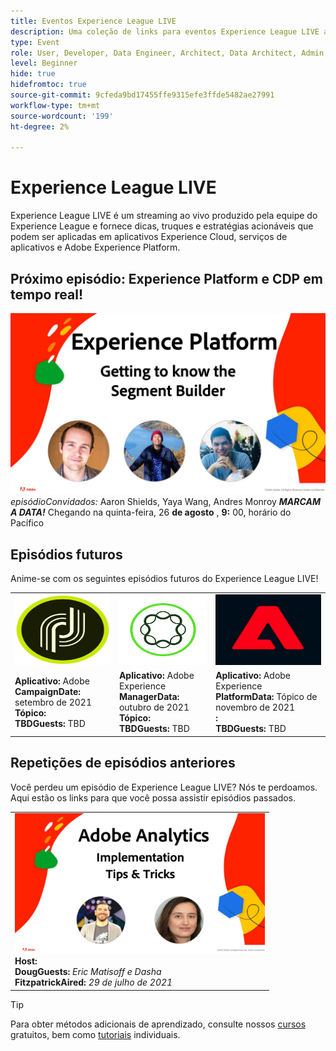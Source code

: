 ```yaml
---
title: Eventos Experience League LIVE
description: Uma coleção de links para eventos Experience League LIVE anteriores
type: Event
role: User, Developer, Data Engineer, Architect, Data Architect, Admin, Leader
level: Beginner
hide: true
hidefromtoc: true
source-git-commit: 9cfeda9bd17455ffe9315efe3ffde5482ae27991
workflow-type: tm+mt
source-wordcount: '199'
ht-degree: 2%

---
```



# Experience League LIVE

Experience League LIVE é um streaming ao vivo produzido pela equipe do Experience League e fornece dicas, truques e estratégias acionáveis que podem ser aplicadas em aplicativos Experience Cloud, serviços de aplicativos e Adobe Experience Platform.

## Próximo episódio: Experience Platform e CDP em tempo real!

![próximo ](assets/exl-live-ep2-after-2.jpg)
*episódioConvidados:* Aaron Shields, Yaya Wang, Andres Monroy 
***MARCAM A DATA!*** Chegando na quinta-feira, 26  **de agosto** ,  **9:** 00, horário do Pacífico

## Episódios futuros

Anime-se com os seguintes episódios futuros do Experience League LIVE!

<table>
<tr>
  <td>
    <img height="113" width="200" alt="Logotipo Adobe Campaign" src="assets/AdobeCampaignLogo.jpg" />
  </td>
  <td>
    <strong><img height="113" width="200" alt="Logotipo do Adobe AEM" src="assets/aem-logo.png" /></strong>
  </td>
  <td>
    <strong><img height="113" width="200" alt="Logotipo Adobe Campaign" src="assets/platform-logo.jpeg" /></strong>
  </td>
</tr>
<tr>
  <td>
    <strong>Aplicativo: </strong> Adobe <br/>
    <strong>CampaignDate: </strong> setembro de 2021<br/>
    <strong>Tópico: </strong> <br/>
    <strong>TBDGuests:</strong> TBD
  </td>
  <td>
    <strong>Aplicativo: </strong> Adobe Experience <br/>
    <strong>ManagerData: </strong> outubro de 2021<br/>
    <strong>Tópico: </strong> <br/>
    <strong>TBDGuests:</strong> TBD
  </td>
  <td>
    <strong>Aplicativo: </strong> Adobe Experience <br/>
    <strong>PlatformData: </strong> Tópico de novembro de 2021<br/>
    <strong>: </strong> <br/>
    <strong>TBDGuests:</strong> TBD
  </td>
</tr>
</table>

## Repetições de episódios anteriores

Você perdeu um episódio de Experience League LIVE? Nós te perdoamos. Aqui estão os links para que você possa assistir episódios passados.

<table>
<tr>
  <td>
    <a href="https://www.youtube.com/watch?v=lxOvLCzEGBI">
      <img height="225" width="400" alt="Experience League LIVE" src="assets/exl-live-after2.jpg" />
    </a><br/>
    <b>Host: </b> <i></i><br/>
    <b>DougGuests:</b> <i>Eric Matisoff e Dasha </i><br/>
    <b>FitzpatrickAired:</b> <i>29 de julho de 2021</i>

</td>

</tr>

</table>

>[!TIP]
>
>Para obter métodos adicionais de aprendizado, consulte nossos [cursos](https://experienceleague.adobe.com/#dashboard/learning) gratuitos, bem como [tutoriais](https://experienceleague.adobe.com/docs/home-tutorials.html) individuais.

